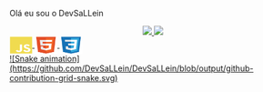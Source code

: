 Olá eu sou o DevSaLLein


<div align="center">
  <a href="https://github.com/DevSaLLein">
  <img height="180em" src="https://github-readme-stats.vercel.app/api?username=DevSaLLein&show_icons=true&theme=dracula&include_all_commits=true&count_private=true"/>
  <img height="180em" src="https://github-readme-stats.vercel.app/api/top-langs/?username=DevSaLLein&layout=compact&langs_count=7&theme=dracula"/>
</div>
	
<div>
 <img align="center" alt="Rafa-Js" height="30" width="40" src="https://raw.githubusercontent.com/devicons/devicon/master/icons/javascript/javascript-plain.svg">	
 <img align="center" alt="Rafa-HTML" height="30" width="40" src="https://raw.githubusercontent.com/devicons/devicon/master/icons/html5/html5-original.svg">
 <img align="center" alt="Rafa-CSS" height="30" width="40" src="https://raw.githubusercontent.com/devicons/devicon/master/icons/css3/css3-original.svg">
</div>
<!-- cobrinhaaa -->
<div>
	![Snake animation](https://github.com/DevSaLLein/DevSaLLein/blob/output/github-contribution-grid-snake.svg)
</div>
